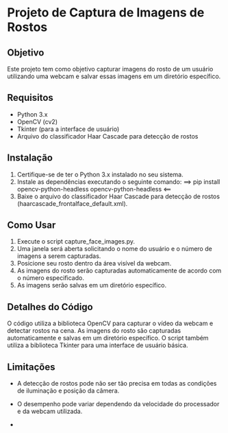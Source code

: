# Projeto de Captura de Imagens de Rostos

## Objetivo
Este projeto tem como objetivo capturar imagens do rosto de um usuário utilizando uma webcam e salvar essas imagens em um diretório específico.

## Requisitos
- Python 3.x
- OpenCV (cv2)
- Tkinter (para a interface de usuário)
- Arquivo do classificador Haar Cascade para detecção de rostos

## Instalação
1. Certifique-se de ter o Python 3.x instalado no seu sistema.
2. Instale as dependências executando o seguinte comando:
==> pip install opencv-python-headless opencv-python-headless <==
3. Baixe o arquivo do classificador Haar Cascade para detecção de rostos (haarcascade_frontalface_default.xml).

## Como Usar
1. Execute o script capture_face_images.py.
2. Uma janela será aberta solicitando o nome do usuário e o número de imagens a serem capturadas.
3. Posicione seu rosto dentro da área visível da webcam.
4. As imagens do rosto serão capturadas automaticamente de acordo com o número especificado.
5. As imagens serão salvas em um diretório específico.

## Detalhes do Código
O código utiliza a biblioteca OpenCV para capturar o vídeo da webcam e detectar rostos na cena. As imagens do rosto são capturadas automaticamente e salvas em um diretório específico. O script também utiliza a biblioteca Tkinter para uma interface de usuário básica.

## Limitações
- A detecção de rostos pode não ser tão precisa em todas as condições de iluminação e posição da câmera.
- O desempenho pode variar dependendo da velocidade do processador e da webcam utilizada.

- 
